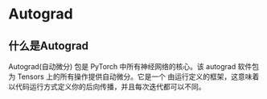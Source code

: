 # Autograd

## 什么是Autograd

   Autograd(自动微分) 包是 PyTorch 中所有神经网络的核心。该 autograd 软件包为 Tensors 上的所有操作提供自动微分。它是一个
 由运行定义的框架，这意味着以代码运行方式定义你的后向传播，并且每次迭代都可以不同。
 
 